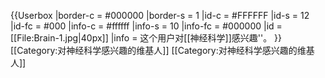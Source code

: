 {{Userbox
  |border-c = #000000
  |border-s = 1
  |id-c     = #FFFFFF
  |id-s     = 12
  |id-fc    = #000
  |info-c   = #ffffff
  |info-s   = 10
  |info-fc  = #000000
  |id       = [[File:Brain-1.jpg|40px]]
  |info     = 这个用户对[[神经科学]]感兴趣''。
}}<includeonly>[[Category:对神经科学感兴趣的维基人]]</includeonly><noinclude>
[[Category:对神经科学感兴趣的维基人]]
</noinclude>